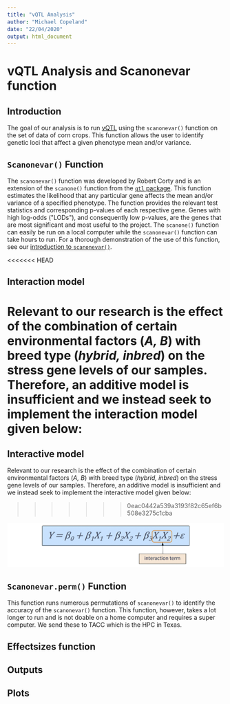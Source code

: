 ```yaml
---
title: "vQTL Analysis"
author: "Michael Copeland"
date: "22/04/2020"
output: html_document
---
```


# vQTL Analysis and Scanonevar function
## Introduction
The goal of our analysis is to run [vQTL](https://www.g3journal.org/content/8/12/3757) using the `scanonevar()` function on the set of data of corn crops. This
function allows the user to identify genetic loci that affect a given phenotype mean and/or variance.

## `Scanonevar()` Function
The `scanonevar()` function was developed by Robert Corty and is an extension of the `scanone()` function from the [`qtl` package](https://www.g3journal.org/content/8/12/3767). This
function estimates the likelihood that any particular gene affects the mean and/or variance of a specified phenotype. The function provides the relevant test statistics and corresponding p-values of each respective gene. Genes with high log-odds ("LODs"), and consequently low p-values, are the genes that are most significant and most useful to the project. The `scanone()` function can easily be run on a local computer while the `scanonevar()` function can take hours to run. For a thorough demonstration of the use of this function, see our [introduction to `scanonevar()`](https://stapleton-lab.readthedocs.io/en/latest/Using%20Scanonevar/).

<<<<<<< HEAD
## Interaction model
Relevant to our research is the effect of the combination of certain environmental factors (*A, B*) with breed type (*hybrid, inbred*) on the stress gene levels of our samples. Therefore, an additive model is insufficient and we instead seek to implement the interaction model given below:  
=======
## Interactive model
Relevant to our research is the effect of the combination of certain environmental factors (*A, B*) with breed type (*hybrid, inbred*) on the stress gene levels of our samples. Therefore, an additive model is insufficient and we instead seek to implement the interactive model given below:  
>>>>>>> 0eac0442a539a3193f82c65ef6b508e3275c1cba

![](interactive.png)  

## `Scanonevar.perm()` Function
This function runs numerous permutations of `scanonevar()` to identify the accuracy of the `scanonevar()` function. This function, however, takes a lot longer to run and is not doable on a home computer and requires a super computer. We send these to TACC which is the HPC in Texas.
## Effectsizes function
## Outputs
## Plots
